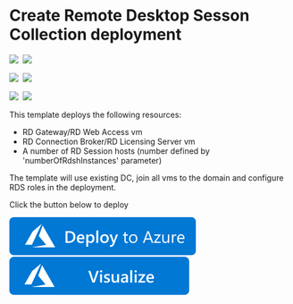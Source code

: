 # Create Remote Desktop Sesson Collection deployment

<IMG SRC="https://azurequickstartsservice.blob.core.windows.net/badges/rds-deployment-existing-ad/PublicLastTestDate.svg" />&nbsp;
<IMG SRC="https://azurequickstartsservice.blob.core.windows.net/badges/rds-deployment-existing-ad/PublicDeployment.svg" />&nbsp;

<IMG SRC="https://azurequickstartsservice.blob.core.windows.net/badges/rds-deployment-existing-ad/FairfaxLastTestDate.svg" />&nbsp;
<IMG SRC="https://azurequickstartsservice.blob.core.windows.net/badges/rds-deployment-existing-ad/FairfaxDeployment.svg" />&nbsp;

<IMG SRC="https://azurequickstartsservice.blob.core.windows.net/badges/rds-deployment-existing-ad/BestPracticeResult.svg" />&nbsp;
<IMG SRC="https://azurequickstartsservice.blob.core.windows.net/badges/rds-deployment-existing-ad/CredScanResult.svg" />&nbsp;

This template deploys the following resources:

<ul><li>RD Gateway/RD Web Access vm</li><li>RD Connection Broker/RD Licensing Server vm</li><li>A number of RD Session hosts (number defined by 'numberOfRdshInstances' parameter)</li></ul>

The template will use existing DC, join all vms to the domain and configure RDS roles in the deployment.

Click the button below to deploy

<a href="https://portal.azure.com/#create/Microsoft.Template/uri/https%3A%2F%2Fraw.githubusercontent.com%2FAzure%2Fazure-quickstart-templates%2Fmaster%2Frds-deployment-existing-ad%2Fazuredeploy.json" target="_blank">
    <img src="https://raw.githubusercontent.com/Azure/azure-quickstart-templates/master/1-CONTRIBUTION-GUIDE/images/deploytoazure.svg?sanitize=true"/>
</a>
<a href="http://armviz.io/#/?load=https%3A%2F%2Fraw.githubusercontent.com%2FAzure%2Fazure-quickstart-templates%2Fmaster%2Frds-deployment-existing-ad%2Fazuredeploy.json" target="_blank">
    <img src="https://raw.githubusercontent.com/Azure/azure-quickstart-templates/master/1-CONTRIBUTION-GUIDE/images/visualizebutton.svg?sanitize=true"/>
</a>

